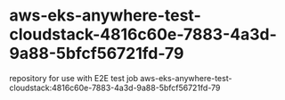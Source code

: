 # aws-eks-anywhere-test-cloudstack-4816c60e-7883-4a3d-9a88-5bfcf56721fd-79
repository for use with E2E test job aws-eks-anywhere-test-cloudstack:4816c60e-7883-4a3d-9a88-5bfcf56721fd-79
